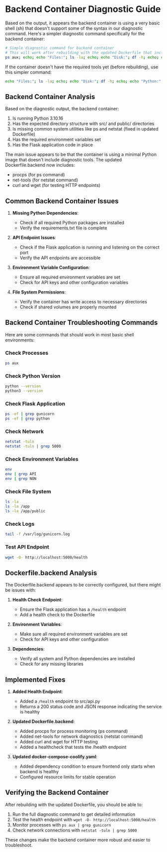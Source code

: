 # Backend Container Diagnostic Guide

Based on the output, it appears the backend container is using a very basic shell (sh) that doesn't support some of the syntax in our diagnostic command. Here's a simpler diagnostic command specifically for the backend container:

```sh
# Simple diagnostic command for backend container
# This will work after rebuilding with the updated Dockerfile that includes procps and net-tools
ps aux; echo; echo "Files:"; ls -la; echo; echo "Disk:"; df -h; echo; echo "Network:"; netstat -tuln; echo; echo "Python:"; python --version; echo; echo "Processes:"; ps -ef | grep gunicorn; echo; echo "Environment:"; env | grep -E 'API|NON|PYTHON'; echo; echo "Health Check:"; wget -O- http://localhost:5000/health 2>/dev/null || echo "Health endpoint not responding"
```

If the container doesn't have the required tools yet (before rebuilding), use this simpler command:

```sh
echo "Files:"; ls -la; echo; echo "Disk:"; df -h; echo; echo "Python:"; python --version; echo; echo "Environment:"; env
```

## Backend Container Analysis

Based on the diagnostic output, the backend container:

1. Is running Python 3.10.16
2. Has the expected directory structure with src/ and public/ directories
3. Is missing common system utilities like ps and netstat (fixed in updated Dockerfile)
4. Has the required environment variables set
5. Has the Flask application code in place

The main issue appears to be that the container is using a minimal Python image that doesn't include diagnostic tools. The updated Dockerfile.backend now includes:

- procps (for ps command)
- net-tools (for netstat command)
- curl and wget (for testing HTTP endpoints)

## Common Backend Container Issues

1. **Missing Python Dependencies**:
   - Check if all required Python packages are installed
   - Verify the requirements.txt file is complete

2. **API Endpoint Issues**:
   - Check if the Flask application is running and listening on the correct port
   - Verify the API endpoints are accessible

3. **Environment Variable Configuration**:
   - Ensure all required environment variables are set
   - Check for API keys and other configuration variables

4. **File System Permissions**:
   - Verify the container has write access to necessary directories
   - Check if shared volumes are properly mounted

## Backend Container Troubleshooting Commands

Here are some commands that should work in most basic shell environments:

### Check Processes
```sh
ps aux
```

### Check Python Version
```sh
python --version
python3 --version
```

### Check Flask Application
```sh
ps -ef | grep gunicorn
ps -ef | grep python
```

### Check Network
```sh
netstat -tuln
netstat -tuln | grep 5000
```

### Check Environment Variables
```sh
env
env | grep API
env | grep NON
```

### Check File System
```sh
ls -la
ls -la /app
ls -la /app/public
```

### Check Logs
```sh
tail -f /var/log/gunicorn.log
```

### Test API Endpoint
```sh
wget -O- http://localhost:5000/health
```

## Dockerfile.backend Analysis

The Dockerfile.backend appears to be correctly configured, but there might be issues with:

1. **Health Check Endpoint**:
   - Ensure the Flask application has a `/health` endpoint
   - Add a health check to the Dockerfile

2. **Environment Variables**:
   - Make sure all required environment variables are set
   - Check for API keys and other configuration

3. **Dependencies**:
   - Verify all system and Python dependencies are installed
   - Check for any missing libraries

## Implemented Fixes

1. **Added Health Endpoint**:
   - Added a `/health` endpoint to src/api.py
   - Returns a 200 status code and JSON response indicating the service is healthy

2. **Updated Dockerfile.backend**:
   - Added procps for process monitoring (ps command)
   - Added net-tools for network diagnostics (netstat command)
   - Added curl and wget for HTTP testing
   - Added a healthcheck that tests the /health endpoint

3. **Updated docker-compose-coolify.yaml**:
   - Added dependency condition to ensure frontend only starts when backend is healthy
   - Configured resource limits for stable operation

## Verifying the Backend Container

After rebuilding with the updated Dockerfile, you should be able to:

1. Run the full diagnostic command to get detailed information
2. Test the health endpoint with `wget -O- http://localhost:5000/health`
3. Monitor processes with `ps aux | grep gunicorn`
4. Check network connections with `netstat -tuln | grep 5000`

These changes make the backend container more robust and easier to troubleshoot.
